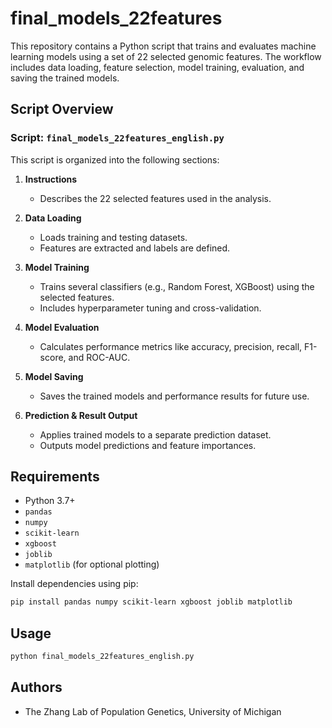
# final_models_22features

This repository contains a Python script that trains and evaluates machine learning models using a set of 22 selected genomic features. The workflow includes data loading, feature selection, model training, evaluation, and saving the trained models.

## Script Overview

### Script: `final_models_22features_english.py`

This script is organized into the following sections:

1. **Instructions**
   - Describes the 22 selected features used in the analysis.

2. **Data Loading**
   - Loads training and testing datasets.
   - Features are extracted and labels are defined.

3. **Model Training**
   - Trains several classifiers (e.g., Random Forest, XGBoost) using the selected features.
   - Includes hyperparameter tuning and cross-validation.

4. **Model Evaluation**
   - Calculates performance metrics like accuracy, precision, recall, F1-score, and ROC-AUC.

5. **Model Saving**
   - Saves the trained models and performance results for future use.

6. **Prediction & Result Output**
   - Applies trained models to a separate prediction dataset.
   - Outputs model predictions and feature importances.

## Requirements

- Python 3.7+
- `pandas`
- `numpy`
- `scikit-learn`
- `xgboost`
- `joblib`
- `matplotlib` (for optional plotting)

Install dependencies using pip:

```bash
pip install pandas numpy scikit-learn xgboost joblib matplotlib
```

## Usage

```bash
python final_models_22features_english.py
```

## Authors

- The Zhang Lab of Population Genetics, University of Michigan

